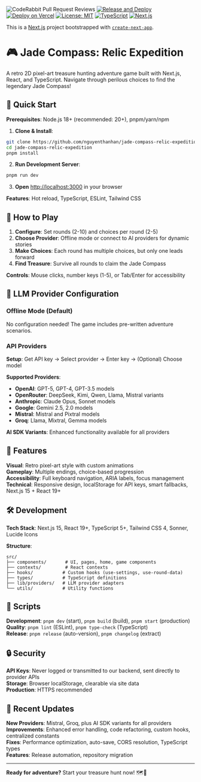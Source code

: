 ![CodeRabbit Pull Request Reviews](https://img.shields.io/coderabbit/prs/github/nguyenthanhan/jade-compass-relic-expedition?utm_source=oss&utm_medium=github&utm_campaign=nguyenthanhan%2Fjade-compass-relic-expedition&labelColor=171717&color=FF570A&link=https%3A%2F%2Fcoderabbit.ai&label=CodeRabbit+Reviews)
[![Release and Deploy](https://github.com/nguyenthanhan/jade-compass-relic-expedition/workflows/Deploy%20and%20Release/badge.svg)](https://github.com/nguyenthanhan/jade-compass-relic-expedition/actions/workflows/deploy-and-release.yml)
[![Deploy on Vercel](https://img.shields.io/badge/Deploy%20on-Vercel-black)](https://vercel.com/heimers-projects/jade-compass-relic-expedition)
[![License: MIT](https://img.shields.io/badge/License-MIT-yellow.svg)](https://opensource.org/licenses/MIT)
[![TypeScript](https://img.shields.io/badge/TypeScript-007ACC?logo=typescript&logoColor=white)](https://www.typescriptlang.org/)
[![Next.js](https://img.shields.io/badge/Next.js-000000?logo=next.js&logoColor=white)](https://nextjs.org/)

This is a [Next.js](https://nextjs.org) project bootstrapped with [`create-next-app`](https://nextjs.org/docs/app/api-reference/cli/create-next-app).

# 🎮 Jade Compass: Relic Expedition

A retro 2D pixel-art treasure hunting adventure game built with Next.js, React, and TypeScript. Navigate through perilous choices to find the legendary Jade Compass!

## 🚀 Quick Start

**Prerequisites**: Node.js 18+ (recommended: 20+), pnpm/yarn/npm

1. **Clone & Install**:

```bash
git clone https://github.com/nguyenthanhan/jade-compass-relic-expedition.git
cd jade-compass-relic-expedition
pnpm install
```

2. **Run Development Server**:

```bash
pnpm run dev
```

3. **Open** [http://localhost:3000](http://localhost:3000) in your browser

**Features**: Hot reload, TypeScript, ESLint, Tailwind CSS

## 🎯 How to Play

1. **Configure**: Set rounds (2-10) and choices per round (2-5)
2. **Choose Provider**: Offline mode or connect to AI providers for dynamic stories
3. **Make Choices**: Each round has multiple choices, but only one leads forward
4. **Find Treasure**: Survive all rounds to claim the Jade Compass

**Controls**: Mouse clicks, number keys (1-5), or Tab/Enter for accessibility

## 🤖 LLM Provider Configuration

### Offline Mode (Default)

No configuration needed! The game includes pre-written adventure scenarios.

### API Providers

**Setup**: Get API key → Select provider → Enter key → (Optional) Choose model

**Supported Providers**:

- **OpenAI**: GPT-5, GPT-4, GPT-3.5 models
- **OpenRouter**: DeepSeek, Kimi, Qwen, Llama, Mistral variants
- **Anthropic**: Claude Opus, Sonnet models
- **Google**: Gemini 2.5, 2.0 models
- **Mistral**: Mistral and Pixtral models
- **Groq**: Llama, Mixtral, Gemma models

**AI SDK Variants**: Enhanced functionality available for all providers

## 🎨 Features

**Visual**: Retro pixel-art style with custom animations  
**Gameplay**: Multiple endings, choice-based progression  
**Accessibility**: Full keyboard navigation, ARIA labels, focus management  
**Technical**: Responsive design, localStorage for API keys, smart fallbacks, Next.js 15 + React 19+

## 🛠️ Development

**Tech Stack**: Next.js 15, React 19+, TypeScript 5+, Tailwind CSS 4, Sonner, Lucide Icons

**Structure**:

```
src/
├── components/       # UI, pages, home, game components
├── contexts/         # React contexts
├── hooks/           # Custom hooks (use-settings, use-round-data)
├── types/           # TypeScript definitions
├── lib/providers/   # LLM provider adapters
└── utils/           # Utility functions
```

## 📝 Scripts

**Development**: `pnpm dev` (start), `pnpm build` (build), `pnpm start` (production)  
**Quality**: `pnpm lint` (ESLint), `pnpm type-check` (TypeScript)  
**Release**: `pnpm release` (auto-version), `pnpm changelog` (extract)

## 🔒 Security

**API Keys**: Never logged or transmitted to our backend, sent directly to provider APIs  
**Storage**: Browser localStorage, clearable via site data  
**Production**: HTTPS recommended

## 🚀 Recent Updates

**New Providers**: Mistral, Groq, plus AI SDK variants for all providers  
**Improvements**: Enhanced error handling, code refactoring, custom hooks, centralized constants  
**Fixes**: Performance optimization, auto-save, CORS resolution, TypeScript types  
**Features**: Release automation, repository migration

---

**Ready for adventure?** Start your treasure hunt now! 🗺️💎
